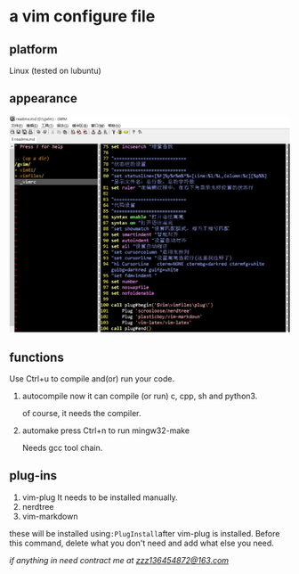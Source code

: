 # a vim configure file

## platform

Linux (tested on lubuntu)

## appearance
![pict](https://github.com/zzz136454872/_vimrc/blob/master/appearance.jpg)

## functions 

Use Ctrl+u to compile and(or) run your code. 

1. autocompile
    now it can compile (or run) c, cpp, sh and python3. 

    of course, it needs the compiler. 
2. automake
    press Ctrl+n to run mingw32-make

    Needs gcc tool chain. 

## plug-ins 
1. vim-plug 
    It needs to be installed manually. 
2. nerdtree
3. vim-markdown 

these will be installed using`:PlugInstall`after vim-plug is installed.
Before this command, delete what you don't need and add what else you need. 

*if anything in need contract me at [zzz136454872@163.com](zzz136454872@163.com)*

